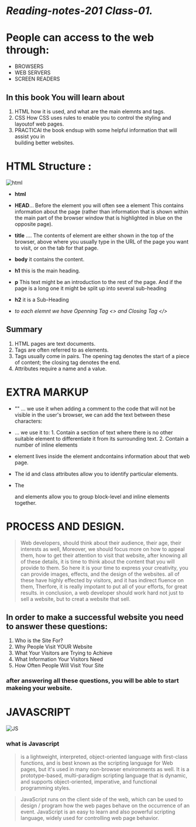 #  *Reading-notes-201 Class-01.*

# People can access to the web through:
- BROWSERS
- WEB SERVERS
- SCREEN READERS

## In this book You will  learn about 
1. HTML
how it is used, and what are the main elemnts and tags.
2. CSS
How CSS uses rules to enable you to control the styling and layoutof web pages.
3. PRACTICAl 
the book endsup with some helpful information that will assist you in   
building better websites.

# HTML Structure :

 ![html](https://media.geeksforgeeks.org/wp-content/cdn-uploads/html-1024x341.png)
 
- **html**
- **HEAD**... Before the <body> element you will often see a <head> element This contains information about the page (rather than information that is shown within the main part of the browser window that is highlighted in blue on the opposite page).
 
- **title** .... The contents of element are either shown in the top of the browser, above where you usually type in the URL of the page you want to visit, or on the tab for that page.
- **body** it contains the content.
- **h1**  this is the main heading.
- **p** This text might be an introduction to the rest of the page. And if the page is a long one it might be split up into several sub-heading
- **h2** it is a Sub-Heading 
- *to each elemnt we have Openning Tag <> and Closing Tag </>*

## Summary 
1. HTML pages are text documents.
2. Tags are often referred to as elements.
3. Tags usually come in pairs. The opening tag denotes the start of a piece of content; the closing tag denotes the end.
4. Attributes require a name and a value.


# EXTRA MARKUP 

- "<!-- -->" ... we use it when  adding a comment to the code that will not be visible in the user's browser, we can add the text between these
characters:<!-- comment goes here -->

- <Span> ... we use it to: 
               1. Contain a section of text where there is no other suitable element to differentiate it from its surrounding text.
               2. Contain a number of inline elements

- <Meta>  element lives inside the <head> element andcontains information about that web page.

- The id and class attributes allow you to identify
particular elements.

- The <Div> and <span> elements allow you to group block-level and inline elements together.

# PROCESS AND DESIGN.

>  Web developers, should think about their audience, their age, their interests as well, Moreover, we should focus more on how to appeal them, how to get their attention to visit that website, after knowing all of these details, it is time to think about the content that you will provide to them. So here it is your time to express your creativity, you can provide images, effects, and the design of the websites. all of these have highly effected by visitors, and it has indirect fluence on them, Therfore, it is really impotant to put all of your efforts, for great results.
> in conclusion, a web developer should work hard not just to sell a website, but to creat a website that sell.


## In order to make a successful website you need to answer these questions:

1. Who is the Site For?
2. Why People Visit YOUR Website
3. What Your Visitors are Trying to Achieve
4. What Information Your Visitors Need
5. How Often People Will Visit Your Site

### after answering all these questions, you will be able to start makeing your website. 


# JAVASCRIPT 

![JS](https://www.cdn.geeksforgeeks.org/wp-content/uploads/js.png)

### what is Javascript 

> is a lightweight, interpreted, object-oriented language with first-class functions, and is best known as the scripting language for Web pages, but it's used in many non-browser environments as well. It is a prototype-based, multi-paradigm scripting language that is dynamic, and supports object-oriented, imperative, and functional programming styles.

> JavaScript runs on the client side of the web, which can be used to design / program how the web pages behave on the occurrence of an event. JavaScript is an easy to learn and also powerful scripting language, widely used for controlling web page behavior.






